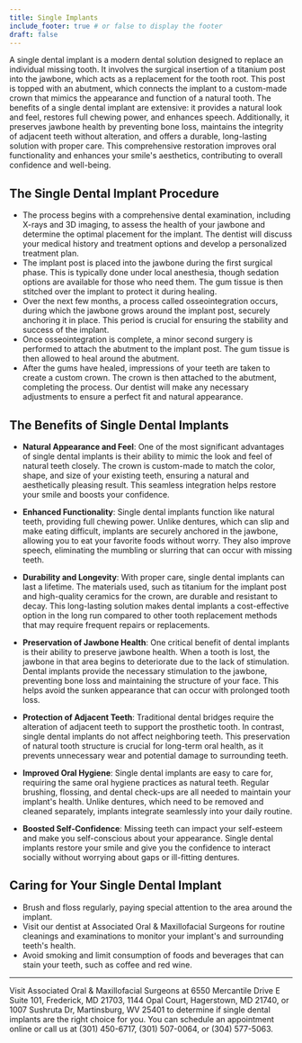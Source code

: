 ```yaml
---
title: Single Implants
include_footer: true # or false to display the footer
draft: false
---
```


A single dental implant is a modern dental solution designed to replace an individual missing tooth. It involves the surgical insertion of a titanium post into the jawbone, which acts as a replacement for the tooth root. This post is topped with an abutment, which connects the implant to a custom-made crown that mimics the appearance and function of a natural tooth. The benefits of a single dental implant are extensive: it provides a natural look and feel, restores full chewing power, and enhances speech. Additionally, it preserves jawbone health by preventing bone loss, maintains the integrity of adjacent teeth without alteration, and offers a durable, long-lasting solution with proper care. This comprehensive restoration improves oral functionality and enhances your smile's aesthetics, contributing to overall confidence and well-being. 

## The Single Dental Implant Procedure

- The process begins with a comprehensive dental examination, including X-rays and 3D imaging, to assess the health of your jawbone and determine the optimal placement for the implant. The dentist will discuss your medical history and treatment options and develop a personalized treatment plan. 
- The implant post is placed into the jawbone during the first surgical phase. This is typically done under local anesthesia, though sedation options are available for those who need them. The gum tissue is then stitched over the implant to protect it during healing. 
- Over the next few months, a process called osseointegration occurs, during which the jawbone grows around the implant post, securely anchoring it in place. This period is crucial for ensuring the stability and success of the implant. 
- Once osseointegration is complete, a minor second surgery is performed to attach the abutment to the implant post. The gum tissue is then allowed to heal around the abutment. 
- After the gums have healed, impressions of your teeth are taken to create a custom crown. The crown is then attached to the abutment, completing the process. Our dentist will make any necessary adjustments to ensure a perfect fit and natural appearance. 

## The Benefits of Single Dental Implants 

- **Natural Appearance and Feel**: One of the most significant advantages of single dental implants is their ability to mimic the look and feel of natural teeth closely. The crown is custom-made to match the color, shape, and size of your existing teeth, ensuring a natural and aesthetically pleasing result. This seamless integration helps restore your smile and boosts your confidence. 

- **Enhanced Functionality**: Single dental implants function like natural teeth, providing full chewing power. Unlike dentures, which can slip and make eating difficult, implants are securely anchored in the jawbone, allowing you to eat your favorite foods without worry. They also improve speech, eliminating the mumbling or slurring that can occur with missing teeth.

- **Durability and Longevity**: With proper care, single dental implants can last a lifetime. The materials used, such as titanium for the implant post and high-quality ceramics for the crown, are durable and resistant to decay. This long-lasting solution makes dental implants a cost-effective option in the long run compared to other tooth replacement methods that may require frequent repairs or replacements. 

- **Preservation of Jawbone Health**: One critical benefit of dental implants is their ability to preserve jawbone health. When a tooth is lost, the jawbone in that area begins to deteriorate due to the lack of stimulation. Dental implants provide the necessary stimulation to the jawbone, preventing bone loss and maintaining the structure of your face. This helps avoid the sunken appearance that can occur with prolonged tooth loss. 

- **Protection of Adjacent Teeth**: Traditional dental bridges require the alteration of adjacent teeth to support the prosthetic tooth. In contrast, single dental implants do not affect neighboring teeth. This preservation of natural tooth structure is crucial for long-term oral health, as it prevents unnecessary wear and potential damage to surrounding teeth. 

- **Improved Oral Hygiene**: Single dental implants are easy to care for, requiring the same oral hygiene practices as natural teeth. Regular brushing, flossing, and dental check-ups are all needed to maintain your implant's health. Unlike dentures, which need to be removed and cleaned separately, implants integrate seamlessly into your daily routine. 

- **Boosted Self-Confidence**: Missing teeth can impact your self-esteem and make you self-conscious about your appearance. Single dental implants restore your smile and give you the confidence to interact socially without worrying about gaps or ill-fitting dentures.

## Caring for Your Single Dental Implant

- Brush and floss regularly, paying special attention to the area around the implant. 
- Visit our dentist at Associated Oral & Maxillofacial Surgeons for routine cleanings and examinations to monitor your implant's and surrounding teeth's health. 
- Avoid smoking and limit consumption of foods and beverages that can stain your teeth, such as coffee and red wine. 

---

Visit Associated Oral & Maxillofacial Surgeons at 6550 Mercantile Drive E Suite 101, Frederick, MD 21703, 1144 Opal Court, Hagerstown, MD 21740, or 1007 Sushruta Dr, Martinsburg, WV 25401 to determine if single dental implants are the right choice for you. You can schedule an appointment online or call us at (301) 450-6717, (301) 507-0064, or (304) 577-5063.